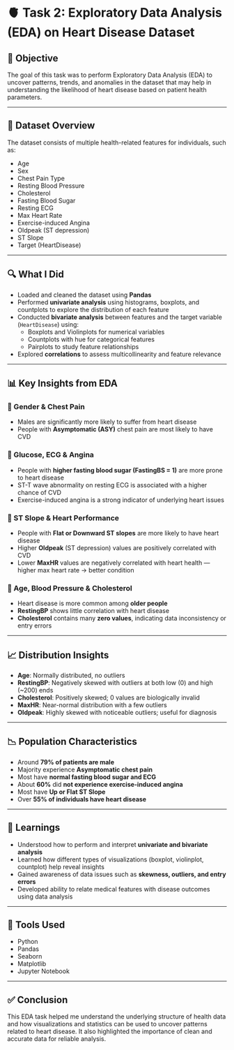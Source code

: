 # 🫀 Task 2: Exploratory Data Analysis (EDA) on Heart Disease Dataset

## 📌 Objective
The goal of this task was to perform Exploratory Data Analysis (EDA) to uncover patterns, trends, and anomalies in the dataset that may help in understanding the likelihood of heart disease based on patient health parameters.

---

## 📁 Dataset Overview
The dataset consists of multiple health-related features for individuals, such as:
- Age
- Sex
- Chest Pain Type
- Resting Blood Pressure
- Cholesterol
- Fasting Blood Sugar
- Resting ECG
- Max Heart Rate
- Exercise-induced Angina
- Oldpeak (ST depression)
- ST Slope
- Target (HeartDisease)

---

## 🔍 What I Did
- Loaded and cleaned the dataset using **Pandas**
- Performed **univariate analysis** using histograms, boxplots, and countplots to explore the distribution of each feature
- Conducted **bivariate analysis** between features and the target variable (`HeartDisease`) using:
  - Boxplots and Violinplots for numerical variables
  - Countplots with hue for categorical features
  - Pairplots to study feature relationships
- Explored **correlations** to assess multicollinearity and feature relevance

---

## 📊 Key Insights from EDA

### 🔹 Gender & Chest Pain
- Males are significantly more likely to suffer from heart disease
- People with **Asymptomatic (ASY)** chest pain are most likely to have CVD

### 🔹 Glucose, ECG & Angina
- People with **higher fasting blood sugar (FastingBS = 1)** are more prone to heart disease
- ST-T wave abnormality on resting ECG is associated with a higher chance of CVD
- Exercise-induced angina is a strong indicator of underlying heart issues

### 🔹 ST Slope & Heart Performance
- People with **Flat or Downward ST slopes** are more likely to have heart disease
- Higher **Oldpeak** (ST depression) values are positively correlated with CVD
- Lower **MaxHR** values are negatively correlated with heart health — higher max heart rate → better condition

### 🔹 Age, Blood Pressure & Cholesterol
- Heart disease is more common among **older people**
- **RestingBP** shows little correlation with heart disease
- **Cholesterol** contains many **zero values**, indicating data inconsistency or entry errors

---

## 📈 Distribution Insights

- **Age**: Normally distributed, no outliers
- **RestingBP**: Negatively skewed with outliers at both low (0) and high (~200) ends
- **Cholesterol**: Positively skewed; 0 values are biologically invalid
- **MaxHR**: Near-normal distribution with a few outliers
- **Oldpeak**: Highly skewed with noticeable outliers; useful for diagnosis

---

## 📉 Population Characteristics

- Around **79% of patients are male**
- Majority experience **Asymptomatic chest pain**
- Most have **normal fasting blood sugar and ECG**
- About **60%** did **not experience exercise-induced angina**
- Most have **Up or Flat ST Slope**
- Over **55% of individuals have heart disease**

---

## 🧠 Learnings

- Understood how to perform and interpret **univariate and bivariate analysis**
- Learned how different types of visualizations (boxplot, violinplot, countplot) help reveal insights
- Gained awareness of data issues such as **skewness, outliers, and entry errors**
- Developed ability to relate medical features with disease outcomes using data analysis

---

## 🔧 Tools Used
- Python
- Pandas
- Seaborn
- Matplotlib
- Jupyter Notebook

---

## ✅ Conclusion
This EDA task helped me understand the underlying structure of health data and how visualizations and statistics can be used to uncover patterns related to heart disease. It also highlighted the importance of clean and accurate data for reliable analysis.

